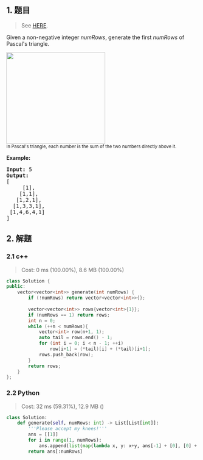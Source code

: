 ## 1. 题目

> See [HERE](https://leetcode.com/problems/pascals-triangle/).

<div><p>Given a non-negative integer&nbsp;<em>numRows</em>, generate the first <em>numRows</em> of Pascal's triangle.</p>

<p><img alt="" src="https://upload.wikimedia.org/wikipedia/commons/0/0d/PascalTriangleAnimated2.gif" style="height:240px; width:260px"><br>
<small>In Pascal's triangle, each number is the sum of the two numbers directly above it.</small></p>

<p><strong>Example:</strong></p>

<pre><strong>Input:</strong> 5
<strong>Output:</strong>
[
     [1],
    [1,1],
   [1,2,1],
  [1,3,3,1],
 [1,4,6,4,1]
]
</pre>
</div>

## 2. 解题

### 2.1 c++

> Cost: 0 ms (100.00%), 8.6 MB (100.00%)

```cpp
class Solution {
public:
    vector<vector<int>> generate(int numRows) {
        if (!numRows) return vector<vector<int>>{};
        
        vector<vector<int>> rows{vector<int>{1}};
        if (numRows == 1) return rows;
        int n = 0;
        while (++n < numRows){
            vector<int> row(n+1, 1);
            auto tail = rows.end() - 1;
            for (int i = 0; i < n - 1; ++i)
                row[i+1] = (*tail)[i] + (*tail)[i+1];
            rows.push_back(row);
        }
        return rows;
    }
};
```

### 2.2 Python

> Cost: 32 ms (59.31%), 12.9 MB ()

```python
class Solution:
    def generate(self, numRows: int) -> List[List[int]]:
        '''Please accept my knees!'''
        ans = [[1]]
        for i in range(1, numRows):
            ans.append(list(map(lambda x, y: x+y, ans[-1] + [0], [0] + ans[-1])))
        return ans[:numRows]
```
